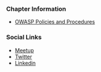 ### Chapter Information
* [OWASP Policies and Procedures](https://owasp.org/www-policy/)

### Social Links
* [Meetup](https://www.meetup.com/OWASP-Pune-Chapter/)
* [Twitter](https://twitter.com/OWASP_PUNE)
* [Linkedin](https://www.linkedin.com/groups/7022347/)
